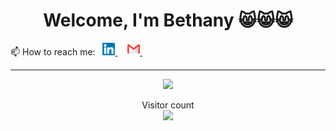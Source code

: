 <h1 align="center"> Welcome, I'm Bethany 😸😸😸 </h1>

 <p> 
  📫 How to reach me:  &nbsp; 
  <a href="https://www.linkedin.com/in/bethany-weisberg" target="_blank" rel="noopener noreferrer">
    <img src="https://github.com/chandan-reddy-k/chandan-reddy-k/blob/master/assets/linkedin.svg" width="20px"    alt="LinkedIn">
  </a>
  &nbsp; &nbsp;
  <a href="mailto:bweisberg6@gmail.com">
    <img alt='ealt='' mail me!' src="https://github.com/chandan-reddy-k/chandan-reddy-k/blob/master/assets/gmail.svg" width="20px" alt="email">
  </a>
  &nbsp; &nbsp;
</p> 

----------

<p align="center"> 
  <img src="https://github-readme-stats-sandy-rho.vercel.app/api?username=BethanyWeisberg&theme=transparent&show_icons=true"/>
 </p>

<p align="center"> 
  Visitor count<br>
  <img src="https://profile-counter.glitch.me/BethanyWeisberg/count.svg" />
</p>
